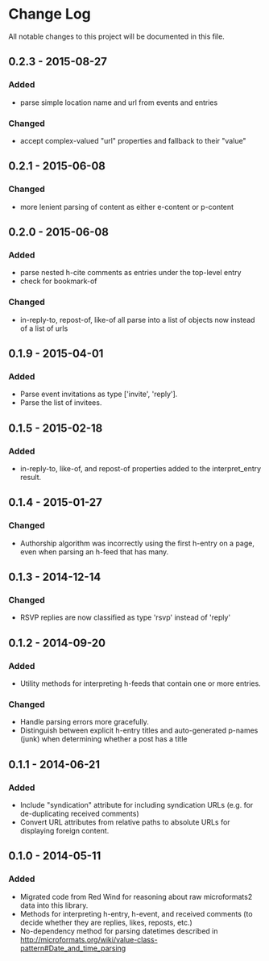 # Change Log
All notable changes to this project will be documented in this file.

## 0.2.3 - 2015-08-27
### Added
- parse simple location name and url from events and entries
### Changed
- accept complex-valued "url" properties and fallback to their "value"

## 0.2.1 - 2015-06-08
### Changed
- more lenient parsing of content as either e-content or p-content

## 0.2.0 - 2015-06-08
### Added
- parse nested h-cite comments as entries under the top-level entry
- check for bookmark-of
### Changed
- in-reply-to, repost-of, like-of all parse into a list of objects now
  instead of a list of urls

## 0.1.9 - 2015-04-01
### Added
- Parse event invitations as type ['invite', 'reply'].
- Parse the list of invitees.

## 0.1.5 - 2015-02-18
### Added
- in-reply-to, like-of, and repost-of properties added to the
  interpret_entry result.

## 0.1.4 - 2015-01-27
### Changed
- Authorship algorithm was incorrectly using the first h-entry on a page,
  even when parsing an h-feed that has many.

## 0.1.3 - 2014-12-14
### Changed
- RSVP replies are now classified as type 'rsvp' instead of 'reply'

## 0.1.2 - 2014-09-20
### Added
- Utility methods for interpreting h-feeds that contain one or more
  entries.

### Changed
- Handle parsing errors more gracefully.
- Distinguish between explicit h-entry titles and auto-generated
  p-names (junk) when determining whether a post has a title

## 0.1.1 - 2014-06-21
### Added
- Include "syndication" attribute for including syndication URLs
  (e.g. for de-duplicating received comments)
- Convert URL attributes from relative paths to absolute URLs for
  displaying foreign content.

## 0.1.0 - 2014-05-11
### Added
- Migrated code from Red Wind for reasoning about raw microformats2
  data into this library.
- Methods for interpreting h-entry, h-event, and received comments (to
  decide whether they are replies, likes, reposts, etc.)
- No-dependency method for parsing datetimes described in
  http://microformats.org/wiki/value-class-pattern#Date_and_time_parsing
